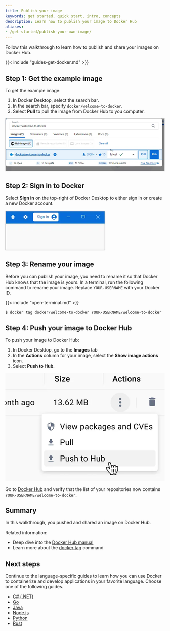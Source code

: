 ```yaml
---
title: Publish your image
keywords: get started, quick start, intro, concepts
description: Learn how to publish your image to Docker Hub
aliases:
- /get-started/publish-your-own-image/
---
```


Follow this walkthrough to learn how to publish and share your images on Docker Hub.

{{< include "guides-get-docker.md" >}}

## Step 1: Get the example image

To get the example image:

1. In Docker Desktop, select the search bar.
2. In the search bar, specify `docker/welcome-to-docker`.
3. Select **Pull** to pull the image from Docker Hub to you computer.

![Search Docker Desktop for the welcome-to-docker image](images/getting-started-search.webp?w=400)

## Step 2: Sign in to Docker

Select **Sign in** on the top-right of Docker Desktop to either sign in or create a new Docker account.

![Signing in to Docker Desktop](images/getting-started-signin.webp?w=300)

## Step 3: Rename your image

Before you can publish your image, you need to rename it so that Docker Hub knows that the image is yours. In a terminal, run the following command to rename your image. Replace `YOUR-USERNAME` with your Docker ID.

{{< include "open-terminal.md" >}}

```console
$ docker tag docker/welcome-to-docker YOUR-USERNAME/welcome-to-docker
```

## Step 4: Push your image to Docker Hub

To push your image to Docker Hub:

1. In Docker Desktop, go to the **Images** tab
2. In the **Actions** column for your image, select the **Show image actions** icon.
3. Select **Push to Hub**.

![Pushing an image to Docker Hub](images/getting-started-push.webp?w=200&border=true)

Go to [Docker Hub](https://hub.docker.com)⁠ and verify that the list of your repositories now contains `YOUR-USERNAME/welcome-to-docker`.

## Summary

In this walkthrough, you pushed and shared an image on Docker Hub.

Related information:

- Deep dive into the [Docker Hub manual](../../docker-hub/_index.md)
- Learn more about the [docker tag](../../engine/reference/commandline/tag.md)
  command

## Next steps

Continue to the language-specific guides to learn how you can use Docker to containerize and develop applications in your favorite language. Choose one of the following guides.

- [C# (.NET)](../../language/dotnet/_index.md)
- [Go](../../language/golang/_index.md)
- [Java](../../language/java/_index.md)
- [Node.js](../../language/nodejs/_index.md)
- [Python](../../language/python/_index.md)
- [Rust](../../language/rust/_index.md)